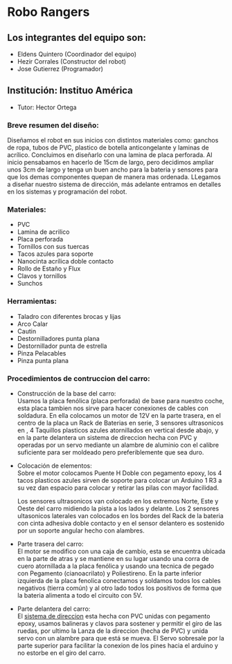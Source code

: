 # Robo Rangers 

## Los integrantes del equipo son:
- Eldens Quintero  (Coordinador del equipo)  
- Hezir Corrales (Constructor del robot)
- Jose Gutierrez (Programador)
  
## Institución: Instituo América 
- Tutor: Hector Ortega
  
### Breve resumen del diseño:
Diseñamos el robot en sus inicios con distintos materiales como: ganchos de ropa, tubos de PVC, plastico de botella anticongelante y laminas de acrílico. Concluimos en diseñarlo con una lamina de placa perforada. Al inicio pensabamos en hacerlo de 15cm de largo, pero decidimos ampliar unos 3cm de largo y tenga un buen ancho para la bateria y sensores para que los demas componentes quepan de manera mas ordenada. LLegamos a diseñar nuestro sistema de dirección, más adelante entramos en detalles en los sistemas y programación del robot. 

### Materiales:
-  PVC
-  Lamina de acrilico
-  Placa perforada
-  Tornillos con sus tuercas
-  Tacos azules para soporte
-  Nanocinta acrílica doble contacto
-  Rollo de Estaño y Flux
-  Clavos y tornillos
-  Sunchos

### Herramientas:
-  Taladro con diferentes brocas y lijas
-  Arco Calar
-  Cautin
-  Destornilladores punta plana
-  Destornillador punta de estrella
-  Pinza Pelacables
-  Pinza punta plana

### Procedimientos de contruccion del carro:

- Construcción de la base del carro:  
Usamos la placa fenólica (placa perforada) de base para nuestro coche, esta placa tambien nos sirve para hacer conexiones de cables con soldadura.
En ella colocamos un motor de 12V en la parte trasera, en el centro de la placa un Rack de Baterias en serie, 3 sensores ultrasonicos en , 4 Taquillos plasticos azules atornillados en vertical desde abajo, y en la parte delantera un sistema de direccion hecha con PVC y operadas por un servo mediante un alambre de aluminio con el calibre suficiente para ser moldeado pero preferiblemente que sea duro.

- Colocación de elementos:  
Sobre el motor colocamos Puente H Doble con pegamento epoxy, los 4 tacos plasticos azules sirven de soporte para colocar un Arduino 1 R3 a su vez dan espacio para colocar y retirar las pilas con mayor facilidad.

  Los sensores ultrasonicos van colocado en los extremos Norte, Este y Oeste del carro midiendo la pista a los lados y delante.
  Los 2 sensores ultasonicos laterales van colocados en los bordes del Rack de la bateria con cinta adhesiva doble contacto y en el sensor delantero es sostenido por un soporte angular hecho con alambres.


- Parte trasera del carro:  
El motor se modifico con una caja de cambio, esta se encuentra ubicada en la parte de atras y se mantiene en su lugar usando una corra de cuero atornillada a la placa fenólica y usando una tecnica de pegado con Pegamento (cianoacrilato) y Poliestireno.
En la parte inferior izquierda de la placa fenolica conectamos y soldamos todos los cables negativos (tierra común) y al otro lado todos los positivos de forma que la bateria alimenta a todo el circuito con 5V.

- Parte delantera del carro:  
El [sistema de direccion](schemes/Lanza_de_la_dirección.jpeg) esta hecha con PVC unidas con pegamento epoxy, usamos balineras y clavos para sostener y permitir el giro de las ruedas, por ultimo la Lanza de la direccion (hecha de PVC) y unida servo con un alambre para que está se mueva. El Servo sobresale por la parte superior para facilitar la conexion de los pines hacia el arduino y no estorbe en el giro del carro.
